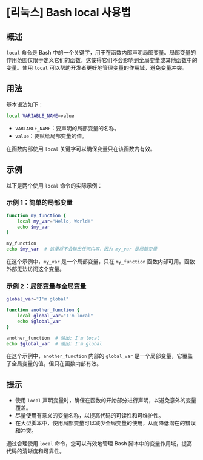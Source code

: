 # [리눅스] Bash local 사용법

## 概述
`local` 命令是 Bash 中的一个关键字，用于在函数内部声明局部变量。局部变量的作用范围仅限于定义它们的函数，这使得它们不会影响到全局变量或其他函数中的变量。使用 `local` 可以帮助开发者更好地管理变量的作用域，避免变量冲突。

## 用法
基本语法如下：
```bash
local VARIABLE_NAME=value
```
- `VARIABLE_NAME`：要声明的局部变量的名称。
- `value`：要赋给局部变量的值。

在函数内部使用 `local` 关键字可以确保变量只在该函数内有效。

## 示例
以下是两个使用 `local` 命令的实际示例：

### 示例 1：简单的局部变量
```bash
function my_function {
    local my_var="Hello, World!"
    echo $my_var
}

my_function
echo $my_var  # 这里将不会输出任何内容，因为 my_var 是局部变量
```
在这个示例中，`my_var` 是一个局部变量，只在 `my_function` 函数内部可用。函数外部无法访问这个变量。

### 示例 2：局部变量与全局变量
```bash
global_var="I'm global"

function another_function {
    local global_var="I'm local"
    echo $global_var
}

another_function  # 输出: I'm local
echo $global_var  # 输出: I'm global
```
在这个示例中，`another_function` 内部的 `global_var` 是一个局部变量，它覆盖了全局变量的值，但只在函数内部有效。

## 提示
- 使用 `local` 声明变量时，确保在函数的开始部分进行声明，以避免意外的变量覆盖。
- 尽量使用有意义的变量名称，以提高代码的可读性和可维护性。
- 在大型脚本中，使用局部变量可以减少全局变量的使用，从而降低潜在的错误和冲突。

通过合理使用 `local` 命令，您可以有效地管理 Bash 脚本中的变量作用域，提高代码的清晰度和可靠性。